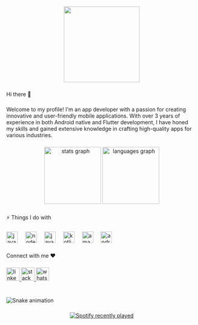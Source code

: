 <p align="left"></p>

###

<div align="center">
  <img height="200" src="https://github.com/AravindhanDeveloper/Camera2-API/assets/76999163/dcb8ec7b-8d4f-4e2d-9dd8-f3390a47e2d5"  />
</div>

###

<p align="left">Hi there 👋</p>

###

<p align="left">Welcome to my profile! I'm an app developer with a passion for creating innovative and user-friendly mobile applications. With over 3 years of experience in both Android native and Flutter development, I have honed my skills and gained extensive knowledge in crafting high-quality apps for various industries.</p>

###

<div align="center">
  <img src="https://github-readme-stats.vercel.app/api?username=AravindhanDeveloper&hide_title=false&hide_rank=false&show_icons=true&include_all_commits=true&count_private=true&disable_animations=false&theme=dracula&locale=en&hide_border=false" height="150" alt="stats graph"  />
  <img src="https://github-readme-stats.vercel.app/api/top-langs?username=AravindhanDeveloper&locale=en&hide_title=false&layout=compact&card_width=320&langs_count=5&theme=dracula&hide_border=false" height="150" alt="languages graph"  />
</div>

###

<p align="left">⚡ Things I do with</p>

###

<div align="left">
  <img src="https://cdn.jsdelivr.net/gh/devicons/devicon/icons/javascript/javascript-original.svg" height="30" alt="javascript logo"  />
  <img width="12" />
  <img src="https://cdn.jsdelivr.net/gh/devicons/devicon/icons/nodejs/nodejs-original.svg" height="30" alt="nodejs logo"  />
  <img width="12" />
  <img src="https://cdn.jsdelivr.net/gh/devicons/devicon/icons/java/java-original.svg" height="30" alt="java logo"  />
  <img width="12" />
  <img src="https://cdn.jsdelivr.net/gh/devicons/devicon/icons/kotlin/kotlin-original.svg" height="30" alt="kotlin logo"  />
  <img width="12" />
  <img src="https://cdn.jsdelivr.net/gh/devicons/devicon/icons/amazonwebservices/amazonwebservices-original.svg" height="30" alt="amazonwebservices logo"  />
  <img width="12" />
  <img src="https://cdn.jsdelivr.net/gh/devicons/devicon/icons/androidstudio/androidstudio-original.svg" height="30" alt="androidstudio logo"  />
</div>

###

<p align="left">Connect with me ❤️</p>

###

<div align="left">
  <a href="https://www.linkedin.com/in/aravindhancom/" target="_blank">
    <img src="https://img.shields.io/static/v1?message=LinkedIn&logo=linkedin&label=&color=0077B5&logoColor=white&labelColor=&style=for-the-badge" height="35" alt="linkedin logo"  />
  </a>
  <a href="https://stackoverflow.com/users/15254074/aravindhan" target="_blank">
    <img src="https://img.shields.io/static/v1?message=Stackoverflow&logo=stackoverflow&label=&color=FE7A16&logoColor=white&labelColor=&style=for-the-badge" height="35" alt="stackoverflow logo"  />
  </a>
  <a href="https://www.whatsapp.com/channel/0029Va4UVLs2ER6Yp9GH9N0X" target="_blank">
    <img src="https://img.shields.io/static/v1?message=Whatsapp&logo=whatsapp&label=&color=25D366&logoColor=white&labelColor=&style=for-the-badge" height="35" alt="whatsapp logo"  />
  </a>
</div>

###

<br clear="both">

<img src="https://raw.githubusercontent.com/AravindhanDeveloper/AravindhanDeveloper/output/snake.svg" alt="Snake animation" />

###

<div align="center">
  <a href="https://open.spotify.com/user/31c6udf6rz33wcogyneagcqgajye">
    <img src="https://spotify-recently-played-readme.vercel.app/api?user=31c6udf6rz33wcogyneagcqgajye&count=1&unique=true" alt="Spotify recently played"  />
  </a>
</div>

###
